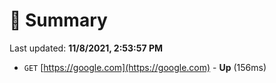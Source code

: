 # 📖 Summary
Last updated: **11/8/2021, 2:53:57 PM**

- `GET` [https://google.com](https://google.com) - **Up** (156ms)
